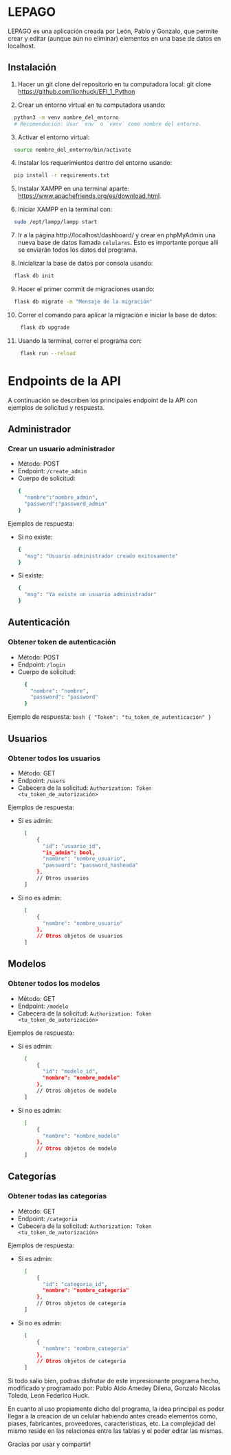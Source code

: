 # LEPAGO

LEPAGO es una aplicación creada por León, Pablo y Gonzalo, que permite crear y editar (aunque aún no eliminar) elementos en una base de datos en localhost.

## Instalación

  
1. Hacer un git clone del repositorio en tu computadora local:
   git clone https://github.com/lionhuck/EFI_1_Python

2. Crear un entorno virtual en tu computadora usando:
```bash
  python3 -m venv nombre_del_entorno
  # Recomendación: Usar `env` o `venv` como nombre del entorno.
```
3. Activar el entorno virtual:
```bash
  source nombre_del_entorno/bin/activate
```
4. Instalar los requerimientos dentro del entorno usando:
```bash
  pip install -r requirements.txt
```
5. Instalar XAMPP en una terminal aparte: https://www.apachefriends.org/es/download.html.

6. Iniciar XAMPP en la terminal con:
```bash
  sudo /opt/lampp/lampp start
```
7. Ir a la página http://localhost/dashboard/ y crear en phpMyAdmin una nueva base de datos llamada `celulares`. Esto es importante porque allí se enviarán todos los datos del programa.

8. Inicializar la base de datos por consola usando:
```bash
  flask db init
```
9. Hacer el primer commit de migraciones usando:
```bash
  flask db migrate -m "Mensaje de la migración"
```
10. Correr el comando para aplicar la migración e iniciar la base de datos:
```bash
    flask db upgrade
```
11. Usando la terminal, correr el programa con:
```bash
    flask run --reload
```

# Endpoints de la API

A continuación se describen los principales endpoint de la API con ejemplos de solicitud y respuesta.

## Administrador

### Crear un usuario administrador

- Método: POST
- Endpoint: `/create_admin`
- Cuerpo de solicitud:
  ```bash
  {
    "nombre":"nombre_admin",
    "password":"password_admin"
  }
  ```
Ejemplos de respuesta:
- Si no existe:
  ```bash
  {
    "msg": "Usuario administrador creado exitosamente"
  }
  ```
- Si existe:
  ```bash
  {
    "msg": "Ya existe un usuario administrador"
  }
  ```
## Autenticación

### Obtener token de autenticación

- Método: POST
- Endpoint: `/login`
- Cuerpo de solicitud:
  ```bash
    {
      "nombre": "nombre",
      "password": "password"
    }
  ```
Ejemplo de respuesta:
    ```bash
      {
        "Token": "tu_token_de_autenticación"
      }
    ```
## Usuarios

### Obtener todos los usuarios

- Método: GET
- Endpoint: `/users`
- Cabecera de la solicitud: `Authorization: Token <tu_token_de_autorización>`

Ejemplos de respuesta:
- Si es admin:
  ```bash
    [
        {
          "id": "usuario_id",
          "is_admin": bool,
          "nombre": "nombre_usuario",
          "password": "password_hasheada"
        },
        // Otros usuarios
    ]
  ```
- Si no es admin:
  ```bash
    [
        {
          "nombre": "nombre_usuario"
        },
        // Otros objetos de usuarios
    ]
  ```
## Modelos

### Obtener todos los modelos

- Método: GET
- Endpoint: `/modelo`
- Cabecera de la solicitud: `Authorization: Token <tu_token_de_autorización>`

Ejemplos de respuesta:
- Si es admin:
  ```bash
    [
        {
          "id": "modelo_id",
          "nombre": "nombre_modelo"
        },
        // Otros objetos de modelo 
    ]
    ```
- Si no es admin:
  ```bash
    [
        {
          "nombre": "nombre_modelo"
        },
        // Otros objetos de modelo 
    ]
  ```
## Categorías

### Obtener todas las categorías

- Método: GET
- Endpoint: `/categoria`
- Cabecera de la solicitud: `Authorization: Token <tu_token_de_autorización>`

Ejemplos de respuesta:
- Si es admin:
  ```bash
    [
        {
          "id": "categoria_id",
          "nombre": "nombre_categoria"
        },
        // Otros objetos de categoria 
    ]
    ```
- Si no es admin:
  ```bash
    [
        {
          "nombre": "nombre_categoria"
        },
        // Otros objetos de categoria 
    ]
  ```
Si todo salio bien, podras disfrutar de este impresionante programa hecho, modificado y programado por: Pablo Aldo Amedey Dilena, Gonzalo Nicolas Toledo, Leon Federico Huck.

En cuanto al uso propiamente dicho del programa, la idea principal es poder llegar a la creacion de un celular habiendo antes creado elementos como, piases, fabricantes, proveedores, caracteristicas, etc.
La complejidad del mismo reside en las relaciones entre las tablas y el poder editar las mismas.

Gracias por usar y compartir!
